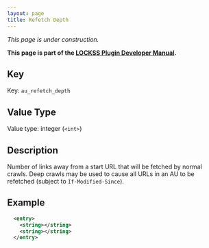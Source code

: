 ```yaml
---
layout: page
title: Refetch Depth
---
```


*This page is under construction.*

**This page is part of the [LOCKSS Plugin Developer Manual](/developers/plugin/).**

## Key

Key: `au_refetch_depth`

## Value Type

Value type: integer (`<int>`)

## Description

Number of links away from a start URL that will be fetched by normal crawls. Deep crawls may be used to cause all URLs in an AU to be refetched (subject to `If-Modified-Since`).

## Example

```xml
  <entry>
    <string></string>
    <string></string>
  </entry>
```
